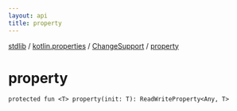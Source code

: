 ```yaml
---
layout: api
title: property
---
```

[stdlib](../../index.html) / [kotlin.properties](../index.html) / [ChangeSupport](index.html) / [property](property.html)

# property

```
protected fun <T> property(init: T): ReadWriteProperty<Any, T>
```

